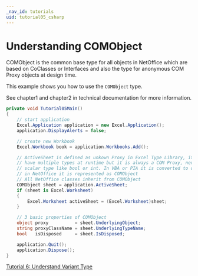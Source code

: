 ```yaml
---
_nav_id: tutorials
uid: tutorial05_csharp
---
```


# Understanding COMObject

COMObject is the common base type for all objects in NetOffice which are based on
CoClasses or Interfaces and also the type for anonymous COM Proxy objects at design time.

This example shows you how to use the `COMObject` type.

See chapter1 and chapter2 in technical documentation for more information.

```csharp
private void Tutorial05Main()
{
    // start application
    Excel.Application application = new Excel.Application();
    application.DisplayAlerts = false;

    // create new Workbook
    Excel.Workbook book = application.Workbooks.Add();

    // ActiveSheet is defined as unkown Proxy in Excel Type Library, it can
    // have multiple types at runtime but it is always a COM Proxy, never a
    // scalar type like bool or int. In VBA or PIA it is converted to object,
    // in NetOffice it is represented as COMObject
    // All NetOffice classes inherit from COMObject
    COMObject sheet = application.ActiveSheet;
    if (sheet is Excel.Worksheet)
    {
        Excel.Worksheet activeSheet = (Excel.Worksheet)sheet;
    }

    // 3 basic properties of COMObject
    object proxy          = sheet.UnderlyingObject;
    string proxyClassName = sheet.UnderlyingTypeName;
    bool   isDisposed     = sheet.IsDisposed;

    application.Quit();
    application.Dispose();
}
```

[Tutorial 6: Understand Variant Type](tutorial06_en_cs.html)

